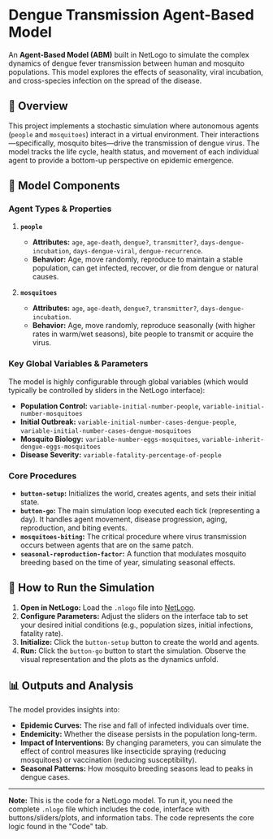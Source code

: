# Dengue Transmission Agent-Based Model

An **Agent-Based Model (ABM)** built in NetLogo to simulate the complex dynamics of dengue fever transmission between human and mosquito populations. This model explores the effects of seasonality, viral incubation, and cross-species infection on the spread of the disease.

## 🧪 Overview

This project implements a stochastic simulation where autonomous agents (``people`` and ``mosquitoes``) interact in a virtual environment. Their interactions—specifically, mosquito bites—drive the transmission of dengue virus. The model tracks the life cycle, health status, and movement of each individual agent to provide a bottom-up perspective on epidemic emergence.

## 📁 Model Components

### Agent Types & Properties

1.  **`people`**
    *   **Attributes:** `age`, `age-death`, `dengue?`, `transmitter?`, `days-dengue-incubation`, `days-dengue-viral`, `dengue-recurrence`.
    *   **Behavior:** Age, move randomly, reproduce to maintain a stable population, can get infected, recover, or die from dengue or natural causes.

2.  **`mosquitoes`**
    *   **Attributes:** `age`, `age-death`, `dengue?`, `transmitter?`, `days-dengue-incubation`.
    *   **Behavior:** Age, move randomly, reproduce seasonally (with higher rates in warm/wet seasons), bite people to transmit or acquire the virus.

### Key Global Variables & Parameters

The model is highly configurable through global variables (which would typically be controlled by sliders in the NetLogo interface):

*   **Population Control:** `variable-initial-number-people`, `variable-initial-number-mosquitoes`
*   **Initial Outbreak:** `variable-initial-number-cases-dengue-people`, `variable-initial-number-cases-dengue-mosquitoes`
*   **Mosquito Biology:** `variable-number-eggs-mosquitoes`, `variable-inherit-dengue-eggs-mosquitoes`
*   **Disease Severity:** `variable-fatality-percentage-of-people`

### Core Procedures

*   **`button-setup`:** Initializes the world, creates agents, and sets their initial state.
*   **`button-go`:** The main simulation loop executed each tick (representing a day). It handles agent movement, disease progression, aging, reproduction, and biting events.
*   **`mosquitoes-biting`:** The critical procedure where virus transmission occurs between agents that are on the same patch.
*   **`seasonal-reproduction-factor`:** A function that modulates mosquito breeding based on the time of year, simulating seasonal effects.

## 🚀 How to Run the Simulation

1.  **Open in NetLogo:** Load the `.nlogo` file into [NetLogo](https://ccl.northwestern.edu/netlogo/).
2.  **Configure Parameters:** Adjust the sliders on the interface tab to set your desired initial conditions (e.g., population sizes, initial infections, fatality rate).
3.  **Initialize:** Click the `button-setup` button to create the world and agents.
4.  **Run:** Click the `button-go` button to start the simulation. Observe the visual representation and the plots as the dynamics unfold.

## 📊 Outputs and Analysis

The model provides insights into:
*   **Epidemic Curves:** The rise and fall of infected individuals over time.
*   **Endemicity:** Whether the disease persists in the population long-term.
*   **Impact of Interventions:** By changing parameters, you can simulate the effect of control measures like insecticide spraying (reducing mosquitoes) or vaccination (reducing susceptibility).
*   **Seasonal Patterns:** How mosquito breeding seasons lead to peaks in dengue cases.

---

**Note:** This is the code for a NetLogo model. To run it, you need the complete `.nlogo` file which includes the code, interface with buttons/sliders/plots, and information tabs. The code represents the core logic found in the "Code" tab.